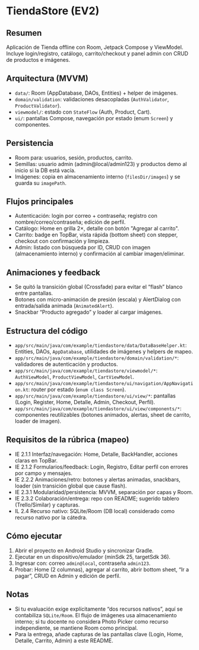 TiendaStore (EV2)
=================

Resumen
-------
Aplicación de Tienda offline con Room, Jetpack Compose y ViewModel. Incluye login/registro, catálogo, carrito/checkout y panel admin con CRUD de productos e imágenes.

Arquitectura (MVVM)
-------------------
- `data/`: Room (AppDatabase, DAOs, Entities) + helper de imágenes.
- `domain/validation`: validaciones desacopladas (`AuthValidator`, `ProductValidator`).
- `viewmodel/`: estado con `StateFlow` (Auth, Product, Cart).
- `ui/`: pantallas Compose, navegación por estado (enum `Screen`) y componentes.

Persistencia
------------
- Room para: usuarios, sesión, productos, carrito.
- Semillas: usuario admin (admin@local/admin123) y productos demo al inicio si la DB está vacía.
- Imágenes: copia en almacenamiento interno (`filesDir/images`) y se guarda su `imagePath`.

Flujos principales
------------------
- Autenticación: login por correo + contraseña; registro con nombre/correo/contraseña; edición de perfil.
- Catálogo: Home en grilla 2×, detalle con botón "Agregar al carrito".
- Carrito: badge en TopBar, vista rápida (bottom sheet) con stepper, checkout con confirmación y limpieza.
- Admin: listado con búsqueda por ID, CRUD con imagen (almacenamiento interno) y confirmación al cambiar imagen/eliminar.

Animaciones y feedback
----------------------
- Se quitó la transición global (Crossfade) para evitar el “flash” blanco entre pantallas.
- Botones con micro-animación de presión (escala) y AlertDialog con entrada/salida animada (`AnimatedAlert`).
- Snackbar “Producto agregado” y loader al cargar imágenes.

Estructura del código
---------------------
- `app/src/main/java/com/example/tiendastore/data/DataBaseHelper.kt`: Entities, DAOs, `AppDatabase`, utilidades de imágenes y helpers de mapeo.
- `app/src/main/java/com/example/tiendastore/domain/validation/*`: validadores de autenticación y productos.
- `app/src/main/java/com/example/tiendastore/viewmodel/*`: `AuthViewModel`, `ProductViewModel`, `CartViewModel`.
- `app/src/main/java/com/example/tiendastore/ui/navigation/AppNavigation.kt`: router por estado (`enum class Screen`).
- `app/src/main/java/com/example/tiendastore/ui/view/*`: pantallas (Login, Register, Home, Detalle, Admin, Checkout, Perfil).
- `app/src/main/java/com/example/tiendastore/ui/view/components/*`: componentes reutilizables (botones animados, alertas, sheet de carrito, loader de imagen).

Requisitos de la rúbrica (mapeo)
--------------------------------
- IE 2.1.1 Interfaz/navegación: Home, Detalle, BackHandler, acciones claras en TopBar.
- IE 2.1.2 Formularios/feedback: Login, Registro, Editar perfil con errores por campo y mensajes.
- IE 2.2.2 Animaciones/retro: botones y alertas animadas, snackbars, loader (sin transición global que cause flash).
- IE 2.3.1 Modularidad/persistencia: MVVM, separación por capas y Room.
- IE 2.3.2 Colaboración/entrega: repo con README; sugerido tablero (Trello/Similar) y capturas.
- IL 2.4 Recurso nativo: SQLite/Room (DB local) considerado como recurso nativo por la cátedra.

Cómo ejecutar
-------------
1) Abrir el proyecto en Android Studio y sincronizar Gradle.
2) Ejecutar en un dispositivo/emulador (minSdk 25, targetSdk 36).
3) Ingresar con: correo `admin@local`, contraseña `admin123`.
4) Probar: Home (2 columnas), agregar al carrito, abrir bottom sheet, “Ir a pagar”, CRUD en Admin y edición de perfil.

Notas
-----
- Si tu evaluación exige explícitamente “dos recursos nativos”, aquí se contabiliza `SQLite/Room`. El flujo de imágenes usa almacenamiento interno; si tu docente no considera Photo Picker como recurso independiente, se mantiene Room como principal.
- Para la entrega, añade capturas de las pantallas clave (Login, Home, Detalle, Carrito, Admin) a este README.
